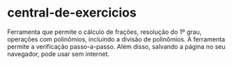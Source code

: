 # central-de-exercicios
Ferramenta que permite o cálculo de frações, resolução do 1º grau, operações com polinômios, incluindo a divisão de polinômios. A ferramenta permite a verificação passo-a-passo. Além disso, salvando a página no seu navegador, pode usar sem internet. 
